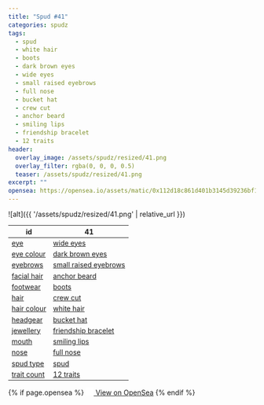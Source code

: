 ```yaml
---
title: "Spud #41"
categories: spudz
tags:
  - spud
  - white hair
  - boots
  - dark brown eyes
  - wide eyes
  - small raised eyebrows
  - full nose
  - bucket hat
  - crew cut
  - anchor beard
  - smiling lips
  - friendship bracelet
  - 12 traits
header:
  overlay_image: /assets/spudz/resized/41.png
  overlay_filter: rgba(0, 0, 0, 0.5)
  teaser: /assets/spudz/resized/41.png
excerpt: ""
opensea: https://opensea.io/assets/matic/0x112d18c861d401b3145d39236bf149f01e18beed/41
---
```

![alt]({{ '/assets/spudz/resized/41.png' | relative_url }})

| id | 41 |
|-|-|
| <a href="/traits/eye/#trait-type">eye</a> | <a href="/traits/eye/wide-eyes/1/#trait">wide eyes</a> |
| <a href="/traits/eye-colour/#trait-type">eye colour</a> | <a href="/traits/eye-colour/dark-brown-eyes/1/#trait">dark brown eyes</a> |
| <a href="/traits/eyebrows/#trait-type">eyebrows</a> | <a href="/traits/eyebrows/small-raised-eyebrows/1/#trait">small raised eyebrows</a> |
| <a href="/traits/facial-hair/#trait-type">facial hair</a> | <a href="/traits/facial-hair/anchor-beard/1/#trait">anchor beard</a> |
| <a href="/traits/footwear/#trait-type">footwear</a> | <a href="/traits/footwear/boots/1/#trait">boots</a> |
| <a href="/traits/hair/#trait-type">hair</a> | <a href="/traits/hair/crew-cut/1/#trait">crew cut</a> |
| <a href="/traits/hair-colour/#trait-type">hair colour</a> | <a href="/traits/hair-colour/white-hair/1/#trait">white hair</a> |
| <a href="/traits/headgear/#trait-type">headgear</a> | <a href="/traits/headgear/bucket-hat/1/#trait">bucket hat</a> |
| <a href="/traits/jewellery/#trait-type">jewellery</a> | <a href="/traits/jewellery/friendship-bracelet/1/#trait">friendship bracelet</a> |
| <a href="/traits/mouth/#trait-type">mouth</a> | <a href="/traits/mouth/smiling-lips/1/#trait">smiling lips</a> |
| <a href="/traits/nose/#trait-type">nose</a> | <a href="/traits/nose/full-nose/1/#trait">full nose</a> |
| <a href="/traits/spud-type/#trait-type">spud type</a> | <a href="/traits/spud-type/spud/1/#trait">spud</a> |
| <a href="/traits/trait-count/#trait-type">trait count</a> | <a href="/traits/trait-count/12-traits/1/#trait">12 traits</a> |

{% if page.opensea %}
<a href="{{page.opensea}}" class="btn btn--info" onclick="window.open(this.href, '_blank'); return false;"><img src="/assets/images/opensea.svg" width="16px"><span>  View on OpenSea</span></a>
{% endif %}
